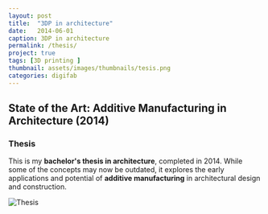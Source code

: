 ```yaml
---
layout: post
title:  "3DP in architecture"
date:   2014-06-01
caption: 3DP in architecture
permalink: /thesis/
project: true
tags: [3D printing ]
thumbnail: assets/images/thumbnails/tesis.png
categories: digifab
---
```

## State of the Art: Additive Manufacturing in Architecture (2014)

### Thesis

This is my **bachelor's thesis in architecture**, completed in 2014. While some of the concepts may now be outdated, it explores the early applications and potential of **additive manufacturing** in architectural design and construction.

![Thesis](/assets/images/tesis.png)


